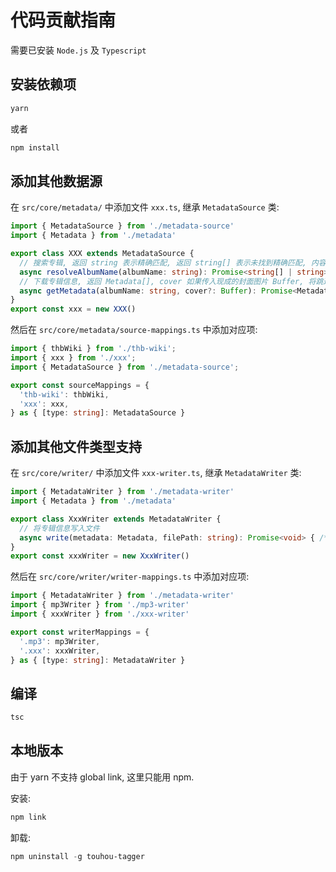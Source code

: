 # 代码贡献指南
需要已安装 `Node.js` 及 `Typescript`

## 安装依赖项
```powershell
yarn
```
或者
```powershell
npm install
```

## 添加其他数据源
在 `src/core/metadata/` 中添加文件 `xxx.ts`, 继承 `MetadataSource` 类:
```TypeScript
import { MetadataSource } from './metadata-source'
import { Metadata } from './metadata'

export class XXX extends MetadataSource {
  // 搜索专辑, 返回 string 表示精确匹配, 返回 string[] 表示未找到精确匹配, 内容是根据 albumName 搜索得到的结果
  async resolveAlbumName(albumName: string): Promise<string[] | string> { /* ... */ }
  // 下载专辑信息, 返回 Metadata[], cover 如果传入现成的封面图片 Buffer, 将跳过封面下载节省时间
  async getMetadata(albumName: string, cover?: Buffer): Promise<Metadata[]> { /* ... */ }
}
export const xxx = new XXX()
```
然后在 `src/core/metadata/source-mappings.ts` 中添加对应项:
```TypeScript
import { thbWiki } from './thb-wiki';
import { xxx } from './xxx';
import { MetadataSource } from './metadata-source';

export const sourceMappings = {
  'thb-wiki': thbWiki,
  'xxx': xxx,
} as { [type: string]: MetadataSource }
```

## 添加其他文件类型支持
在 `src/core/writer/` 中添加文件 `xxx-writer.ts`, 继承 `MetadataWriter` 类:
```TypeScript
import { MetadataWriter } from './metadata-writer'
import { Metadata } from './metadata'

export class XxxWriter extends MetadataWriter {
  // 将专辑信息写入文件
  async write(metadata: Metadata, filePath: string): Promise<void> { /* ... */ }
}
export const xxxWriter = new XxxWriter()
```
然后在 `src/core/writer/writer-mappings.ts` 中添加对应项:
```TypeScript
import { MetadataWriter } from './metadata-writer'
import { mp3Writer } from './mp3-writer'
import { xxxWriter } from './xxx-writer'

export const writerMappings = {
  '.mp3': mp3Writer,
  '.xxx': xxxWriter,
} as { [type: string]: MetadataWriter }
```

## 编译
```powershell
tsc
```

## 本地版本
由于 yarn 不支持 global link, 这里只能用 npm.

安装:
```powershell
npm link
```

卸载:
```powershell
npm uninstall -g touhou-tagger
```
